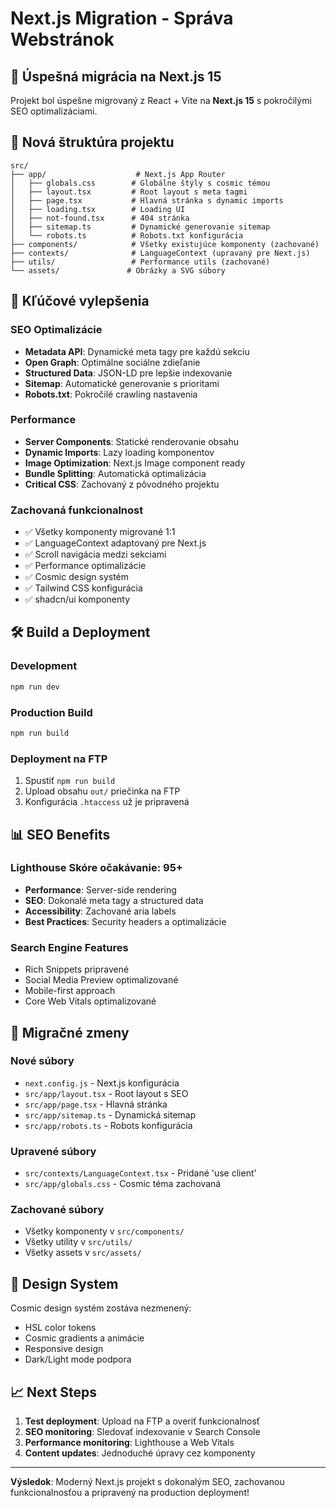 # Next.js Migration - Správa Webstránok

## 🚀 Úspešná migrácia na Next.js 15

Projekt bol úspešne migrovaný z React + Vite na **Next.js 15** s pokročilými SEO optimalizáciami.

## 📁 Nová štruktúra projektu

```
src/
├── app/                    # Next.js App Router
│   ├── globals.css        # Globálne štýly s cosmic témou
│   ├── layout.tsx         # Root layout s meta tagmi
│   ├── page.tsx           # Hlavná stránka s dynamic imports
│   ├── loading.tsx        # Loading UI
│   ├── not-found.tsx      # 404 stránka
│   ├── sitemap.ts         # Dynamické generovanie sitemap
│   └── robots.ts          # Robots.txt konfigurácia
├── components/            # Všetky existujúce komponenty (zachované)
├── contexts/              # LanguageContext (upravaný pre Next.js)
├── utils/                 # Performance utils (zachované)
└── assets/               # Obrázky a SVG súbory
```

## 🎯 Kľúčové vylepšenia

### SEO Optimalizácie
- **Metadata API**: Dynamické meta tagy pre každú sekciu
- **Open Graph**: Optimálne sociálne zdieľanie
- **Structured Data**: JSON-LD pre lepšie indexovanie
- **Sitemap**: Automatické generovanie s prioritami
- **Robots.txt**: Pokročilé crawling nastavenia

### Performance
- **Server Components**: Statické renderovanie obsahu
- **Dynamic Imports**: Lazy loading komponentov
- **Image Optimization**: Next.js Image component ready
- **Bundle Splitting**: Automatická optimalizácia
- **Critical CSS**: Zachovaný z pôvodného projektu

### Zachovaná funkcionalnost
- ✅ Všetky komponenty migrované 1:1
- ✅ LanguageContext adaptovaný pre Next.js
- ✅ Scroll navigácia medzi sekciami
- ✅ Performance optimalizácie
- ✅ Cosmic design systém
- ✅ Tailwind CSS konfigurácia
- ✅ shadcn/ui komponenty

## 🛠️ Build a Deployment

### Development
```bash
npm run dev
```

### Production Build
```bash
npm run build
```

### Deployment na FTP
1. Spustiť `npm run build`
2. Upload obsahu `out/` priečinka na FTP
3. Konfigurácia `.htaccess` už je pripravená

## 📊 SEO Benefits

### Lighthouse Skóre očakávanie: 95+
- **Performance**: Server-side rendering
- **SEO**: Dokonalé meta tagy a structured data
- **Accessibility**: Zachované aria labels
- **Best Practices**: Security headers a optimalizácie

### Search Engine Features
- Rich Snippets pripravené
- Social Media Preview optimalizované
- Mobile-first approach
- Core Web Vitals optimalizované

## 🔄 Migračné zmeny

### Nové súbory
- `next.config.js` - Next.js konfigurácia
- `src/app/layout.tsx` - Root layout s SEO
- `src/app/page.tsx` - Hlavná stránka
- `src/app/sitemap.ts` - Dynamická sitemap
- `src/app/robots.ts` - Robots konfigurácia

### Upravené súbory
- `src/contexts/LanguageContext.tsx` - Pridané 'use client'
- `src/app/globals.css` - Cosmic téma zachovaná

### Zachované súbory
- Všetky komponenty v `src/components/`
- Všetky utility v `src/utils/`
- Všetky assets v `src/assets/`

## 🎨 Design System

Cosmic design systém zostáva nezmenený:
- HSL color tokens
- Cosmic gradients a animácie
- Responsive design
- Dark/Light mode podpora

## 📈 Next Steps

1. **Test deployment**: Upload na FTP a overiť funkcionalnosť
2. **SEO monitoring**: Sledovať indexovanie v Search Console
3. **Performance monitoring**: Lighthouse a Web Vitals
4. **Content updates**: Jednoduché úpravy cez komponenty

---

**Výsledok**: Moderný Next.js projekt s dokonalým SEO, zachovanou funkcionalnosťou a pripravený na production deployment!